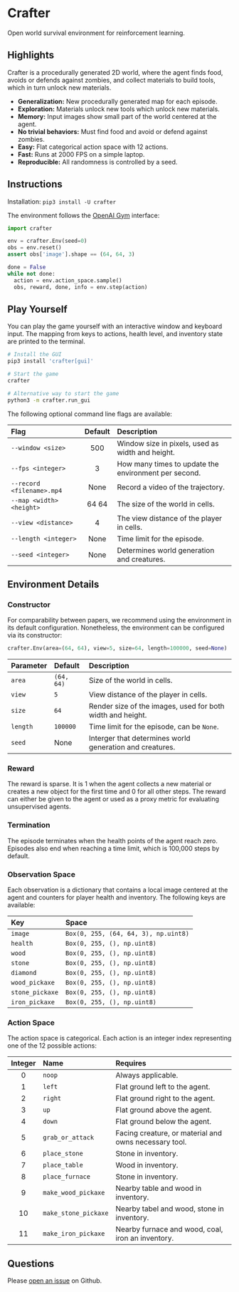 # Crafter

Open world survival environment for reinforcement learning.

## Highlights

Crafter is a procedurally generated 2D world, where the agent finds food,
avoids or defends against zombies, and collect materials to build tools, which
in turn unlock new materials.

- **Generalization:** New procedurally generated map for each episode.
- **Exploration:** Materials unlock new tools which unlock new materials.
- **Memory:** Input images show small part of the world centered at the agent.
- **No trivial behaviors:** Must find food and avoid or defend against zombies.
- **Easy:** Flat categorical action space with 12 actions.
- **Fast:** Runs at 2000 FPS on a simple laptop.
- **Reproducible:** All randomness is controlled by a seed.

## Instructions

Installation: `pip3 install -U crafter`

The environment follows the [OpenAI Gym][gym] interface:

```py
import crafter

env = crafter.Env(seed=0)
obs = env.reset()
assert obs['image'].shape == (64, 64, 3)

done = False
while not done:
  action = env.action_space.sample()
  obs, reward, done, info = env.step(action)
```

[gym]: https://github.com/openai/gym

## Play Yourself

You can play the game yourself with an interactive window and keyboard input.
The mapping from keys to actions, health level, and inventory state are printed
to the terminal.

```sh
# Install the GUI
pip3 install 'crafter[gui]'

# Start the game
crafter

# Alternative way to start the game
python3 -m crafter.run_gui
```

The following optional command line flags are available:

| Flag | Default | Description |
| :--- | :-----: | :---------- |
| `--window <size>` | 500 | Window size in pixels, used as width and height. |
| `--fps <integer>` | 3 | How many times to update the environment per second. |
| `--record <filename>.mp4` | None | Record a video of the trajectory. |
| `--map <width> <height>` | 64 64 | The size of the world in cells. |
| `--view <distance>` | 4 | The view distance of the player in cells. |
| `--length <integer>` | None | Time limit for the episode. |
| `--seed <integer>` | None | Determines world generation and creatures. |

## Environment Details

### Constructor

For comparability between papers, we recommend using the environment in its
default configuration. Nonetheless, the environment can be configured via its
constructor:

```py
crafter.Env(area=(64, 64), view=5, size=64, length=100000, seed=None)
```

| Parameter | Default | Description |
| :-------- | :------ | :---------- |
| `area` | `(64, 64)` | Size of the world in cells. |
| `view` | `5` | View distance of the player in cells. |
| `size` | `64` | Render size of the images, used for both width and height. |
| `length` | `100000` | Time limit for the episode, can be `None`. |
| `seed` | None | Interger that determines world generation and creatures. |

### Reward

The reward is sparse. It is 1 when the agent collects a new material or creates
a new object for the first time and 0 for all other steps. The reward can
either be given to the agent or used as a proxy metric for evaluating
unsupervised agents.

### Termination

The episode terminates when the health points of the agent reach zero. Episodes
also end when reaching a time limit, which is 100,000 steps by default.

### Observation Space

Each observation is a dictionary that contains a local image centered at the
agent and counters for player health and inventory. The following keys are
available:

| Key | Space |
| :-- | :---- |
| `image` | `Box(0, 255, (64, 64, 3), np.uint8)` |
| `health` | `Box(0, 255, (), np.uint8)` |
| `wood` | `Box(0, 255, (), np.uint8)` |
| `stone` | `Box(0, 255, (), np.uint8)` |
| `diamond` | `Box(0, 255, (), np.uint8)` |
| `wood_pickaxe` | `Box(0, 255, (), np.uint8)` |
| `stone_pickaxe` | `Box(0, 255, (), np.uint8)` |
| `iron_pickaxe` | `Box(0, 255, (), np.uint8)` |

### Action Space

The action space is categorical. Each action is an integer index representing
one of the 12 possible actions:

| Integer | Name | Requires |
| :-----: | :--- | :------- |
| 0 | `noop` | Always applicable. |
| 1 | `left` | Flat ground left to the agent. |
| 2 | `right` | Flat ground right to the agent. |
| 3 | `up` | Flat ground above the agent. |
| 4 | `down` | Flat ground below the agent. |
| 5 | `grab_or_attack` | Facing creature, or material and owns necessary tool. |
| 6 | `place_stone` | Stone in inventory. |
| 7 | `place_table` | Wood in inventory. |
| 8 | `place_furnace` | Stone in inventory. |
| 9 | `make_wood_pickaxe` | Nearby table and wood in inventory. |
| 10 | `make_stone_pickaxe` | Nearby tabel and wood, stone in inventory. |
| 11 | `make_iron_pickaxe` | Nearby furnace and wood, coal, iron an inventory. |

## Questions

Please [open an issue][issues] on Github.

[issues]: https://github.com/danijar/crafter/issues
